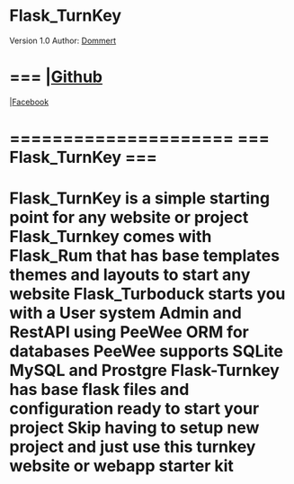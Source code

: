 
  #  Flask_TurnKey 
  Version 1.0
  Author: 
[Dommert](Dommert@Gmail.com)

===
|[Github](http://github.com/dommert)
===
|[Facebook](http://facebook.com/dommertbot)

 =====================
 === Flask_TurnKey ===
 =====================
  Flask_TurnKey is a
  simple starting point
  for any website or
  project Flask_Turnkey 
  comes with Flask_Rum 
  that has base templates
  themes and layouts to
  start any website
Flask_Turboduck starts 
you with a User system 
Admin and RestAPI using 
PeeWee ORM for databases
PeeWee supports SQLite MySQL
and Prostgre Flask-Turnkey has base flask files and 
configuration ready to
start your project Skip having 
to setup new  project and just 
use this turnkey website 
or webapp starter kit
==
